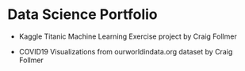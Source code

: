 # Data Science Portfolio
- Kaggle Titanic Machine Learning Exercise project by Craig Follmer

- COVID19 Visualizations from ourworldindata.org dataset by Craig Follmer
